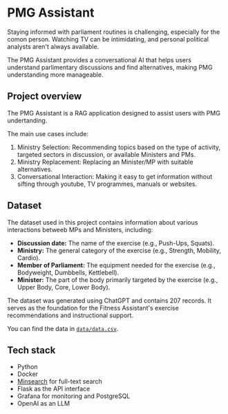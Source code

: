 # PMG Assistant

Staying informed with parliament routines is challenging,
especially for the comon person. Watching TV can be intimidating, and personal
political analysts aren't always available.

The PMG Assistant provides a conversational AI that helps
users understand parlimentary discussions and find alternatives, making PMG understanding more
manageable.


## Project overview

The PMG Assistant is a RAG application designed to assist
users with PMG undertanding.

The main use cases include:

1. Ministry Selection: Recommending topics based on the type of activity, targeted sectors in discussion, or available Ministers and PMs.
2. Ministry Replacement: Replacing an Minister/MP with suitable alternatives.
3. Conversational Interaction: Making it easy to get information without sifting through youtube, TV programmes, manuals or websites.

## Dataset

The dataset used in this project contains information about
various interactions betweeb MPs and Ministers, including:

- **Discussion date:** The name of the exercise (e.g., Push-Ups, Squats).
- **Ministry:** The general category of the exercise (e.g., Strength, Mobility, Cardio).
- **Member of Parliament:** The equipment needed for the exercise (e.g., Bodyweight, Dumbbells, Kettlebell).
- **Minister:** The part of the body primarily targeted by the exercise (e.g., Upper Body, Core, Lower Body).


The dataset was generated using ChatGPT and contains 207 records. It serves as the foundation for the Fitness Assistant's exercise recommendations and instructional support.

You can find the data in [`data/data.csv`](data/data.csv).


## Tech stack

- Python
- Docker
- [Minsearch](https://github.com/alexeygrigorev/minsearch) for full-text search
- Flask as the API interface
- Grafana for monitoring and PostgreSQL
- OpenAI as an LLM